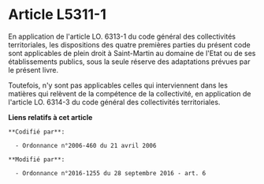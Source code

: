 # Article L5311-1

En application de l'article LO. 6313-1 du code général des collectivités territoriales, les dispositions des quatre premières
parties du présent code sont applicables de plein droit à Saint-Martin au domaine de l'Etat ou de ses établissements publics,
sous la seule réserve des adaptations prévues par le présent livre. 

Toutefois, n'y sont pas applicables celles qui interviennent dans les matières qui relèvent de la compétence de la
collectivité, en application de l'article LO. 6314-3 du code général des collectivités territoriales.

**Liens relatifs à cet article**

	**Codifié par**:

	  - Ordonnance n°2006-460 du 21 avril 2006

	**Modifié par**:

	  - Ordonnance n°2016-1255 du 28 septembre 2016 - art. 6
